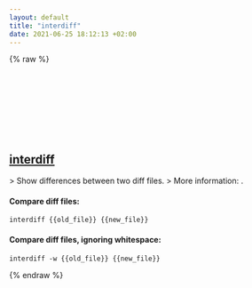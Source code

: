 ```yaml
---
layout: default
title: "interdiff"
date: 2021-06-25 18:12:13 +02:00
---
```

{% raw %}
<h2 id="interdiff">
  <a href="/en/common/interdiff.html">interdiff</a> <a href="#interdiff"><svg class="icon">
    <use href="/assets/images/unicode_sprite.svg#link" />
  </svg></a>
</h2>
> Show differences between two diff files.
> More information: <http://freshmeat.sourceforge.net/projects/patchutils>.

#### Compare diff files:
```shell
interdiff {{old_file}} {{new_file}}
```
#### Compare diff files, ignoring whitespace:
```shell
interdiff -w {{old_file}} {{new_file}}
```
{% endraw %}